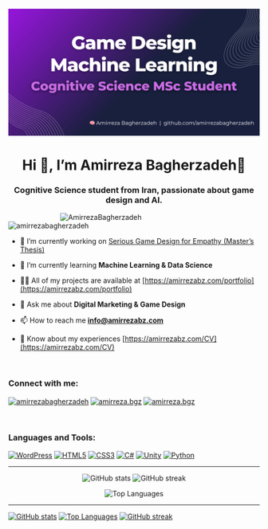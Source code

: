 ![logo](https://github.com/amirrezabagherzadeh/amirrezabagherzadeh/blob/main/Amirreza%20Github%20Cover%20(1600%20x%20810%20px).png)

<h1 align="center"
    style="text-decoration:none; border-bottom:none;">
  Hi 👋, I’m Amirreza Bagherzadeh🧠
</h1>
<h3 align="center">Cognitive Science student from Iran, passionate about game design and AI. </h3>

<img align="right" alt="AmirrezaBagherzadeh" width = "400" src ="https://mir-s3-cdn-cf.behance.net/project_modules/hd/06f21a161921919.63cd7887d0a70.gif">

<p align="left"> <img src="https://komarev.com/ghpvc/?username=amirrezabagherzadeh&label=Profile%20views&color=0e75b6&style=flat" alt="amirrezabagherzadeh" /> </p>

- 🔭 I’m currently working on [Serious Game Design for Empathy (Master’s Thesis)](/Empathy-Game)

- 🌱 I’m currently learning **Machine Learning & Data Science**

- 👨‍💻 All of my projects are available at [https://amirrezabz.com/portfolio](https://amirrezabz.com/portfolio)

- 💬 Ask me about **Digital Marketing & Game Design**

- 📫 How to reach me **info@amirrezabz.com**

- 📄 Know about my experiences [https://amirrezabz.com/CV](https://amirrezabz.com/CV)

<br>
<h3 align="left">Connect with me:</h3>
<p align="left">
<a href="https://linkedin.com/in/amirrezabagherzadeh" target="blank"><img align="center" src="https://raw.githubusercontent.com/rahuldkjain/github-profile-readme-generator/master/src/images/icons/Social/linked-in-alt.svg" alt="amirrezabagherzadeh" height="30" width="40" /></a>
<a href="https://instagram.com/amirreza.bgz" target="blank"><img align="center" src="https://raw.githubusercontent.com/rahuldkjain/github-profile-readme-generator/master/src/images/icons/Social/instagram.svg" alt="amirreza.bgz" height="30" width="40" /></a>
<a href="https://t.me/amirreza2090" target="blank"><img align="center" src="https://upload.wikimedia.org/wikipedia/commons/8/83/Telegram_2019_Logo.svg" alt="amirreza.bgz" height="30" width="40" /></a>
</p>

<br>

<h3 align="left">Languages and Tools:</h3>

[![WordPress](https://skillicons.dev/icons?i=wordpress)](https://wordpress.org) [![HTML5](https://skillicons.dev/icons?i=html)](https://www.w3schools.com/html/) [![CSS3](https://skillicons.dev/icons?i=css)](https://www.w3schools.com/css/) [![C#](https://skillicons.dev/icons?i=cs)](https://www.w3schools.com/cs/) [![Unity](https://skillicons.dev/icons?i=unity)](https://unity.com/) [![Python](https://skillicons.dev/icons?i=py)](https://www.python.org)


-----
<p align="center">
  <img 
    src="https://github-readme-stats.vercel.app/api?username=amirrezabagherzadeh&show_icons=true&locale=en" 
    alt="GitHub stats" 
  />
  <img 
    src="https://github-readme-streak-stats.herokuapp.com/?user=amirrezabagherzadeh&" 
    alt="GitHub streak" 
  />
</p>

<p align="center">
    <img
     src="https://github-readme-stats.vercel.app/api/top-langs?username=amirrezabagherzadeh&layout=compact&cache_seconds=60"
     alt="Top Languages" />
</p>

-----
[![GitHub stats](https://github-readme-stats.vercel.app/api?username=amirrezabagherzadeh&show_icons=true&include_all_commits=true&count_private=true&rank_icon=percentile&hide_border=true&theme=tokyonight&bg_color=00000000)](https://github.com/amirrezabagherzadeh)
[![Top Languages](https://github-readme-stats.vercel.app/api/top-langs?username=amirrezabagherzadeh&layout=compact&langs_count=8&hide_border=true&theme=tokyonight&bg_color=00000000)](https://github.com/amirrezabagherzadeh)
[![GitHub streak](https://github-readme-streak-stats-eight.vercel.app/?user=amirrezabagherzadeh&theme=tokyonight&hide_border=true&date_format=M%20j%5B%2C%20Y%5D&background=00000000)](https://github.com/amirrezabagherzadeh)

